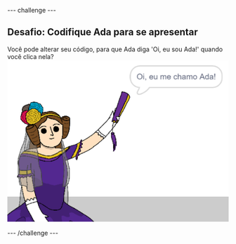 --- challenge ---

## Desafio: Codifique Ada para se apresentar

Você pode alterar seu código, para que Ada diga 'Oi, eu sou Ada!' quando você clica nela? ![ator Ada dizendo Oi, eu sou Ada!](images/poetry-ada-intro.png)

--- /challenge ---